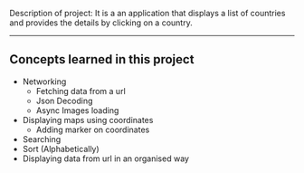 Description of project:
It is a an application that displays a list of countries and provides the details by clicking on a country. 

---------------------------------
Concepts learned in this project
---------------------------------
* Networking
  - Fetching data from a url
  - Json Decoding
  - Async Images loading
* Displaying maps using coordinates
  - Adding marker on coordinates
* Searching
* Sort (Alphabetically)
* Displaying data from url in an organised way

